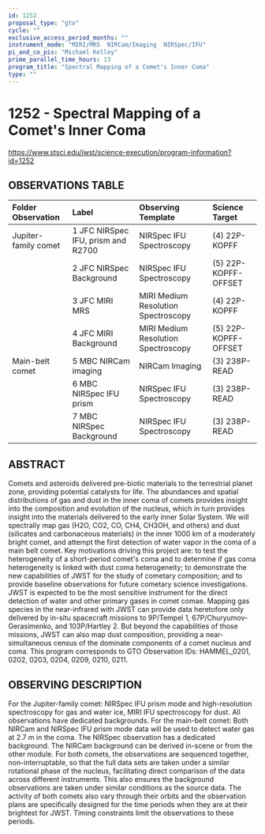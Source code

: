 ```yaml
---
id: 1252
proposal_type: "gto"
cycle: ""
exclusive_access_period_months: ""
instrument_mode: "MIRI/MRS  NIRCam/Imaging  NIRSpec/IFU"
pi_and_co_pis: "Michael Kelley"
prime_parallel_time_hours: 13
program_title: "Spectral Mapping of a Comet's Inner Coma"
type: ""
---
```

# 1252 - Spectral Mapping of a Comet's Inner Coma
https://www.stsci.edu/jwst/science-execution/program-information?id=1252
## OBSERVATIONS TABLE
| Folder Observation | Label                          | Observing Template                 | Science Target          |
| :----------------- | :----------------------------- | :--------------------------------- | :---------------------- |
| Jupiter-family comet | 1 JFC NIRSpec IFU, prism and R2700 | NIRSpec IFU Spectroscopy           | (4) 22P-KOPFF           |
|                    | 2 JFC NIRSpec Background       | NIRSpec IFU Spectroscopy           | (5) 22P-KOPFF-OFFSET    |
|                    | 3 JFC MIRI MRS                 | MIRI Medium Resolution Spectroscopy | (4) 22P-KOPFF           |
|                    | 4 JFC MIRI Background          | MIRI Medium Resolution Spectroscopy | (5) 22P-KOPFF-OFFSET    |
| Main-belt comet    | 5 MBC NIRCam imaging           | NIRCam Imaging                     | (3) 238P-READ           |
|                    | 6 MBC NIRSpec IFU prism        | NIRSpec IFU Spectroscopy           | (3) 238P-READ           |
|                    | 7 MBC NIRSpec Background       | NIRSpec IFU Spectroscopy           | (3) 238P-READ           |

## ABSTRACT

Comets and asteroids delivered pre-biotic materials to the terrestrial planet zone, providing potential catalysts for life. The abundances and spatial distributions of gas and dust in the inner coma of comets provides insight into the composition and evolution of the nucleus, which in turn provides insight into the materials delivered to the early inner Solar System. We will spectrally map gas (H2O, CO2, CO, CH4, CH3OH, and others) and dust (silicates and carbonaceous materials) in the inner 1000 km of a moderately bright comet, and attempt the first detection of water vapor in the coma of a main belt comet. Key motivations driving this project are: to test the heterogeneity of a short-period comet's coma and to determine if gas coma heterogeneity is linked with dust coma heterogeneity; to demonstrate the new capabilities of JWST for the study of cometary composition; and to provide baseline observations for future cometary science investigations. JWST is expected to be the most sensitive instrument for the direct detection of water and other primary gases in comet comae. Mapping gas species in the near-infrared with JWST can provide data heretofore only delivered by in-situ spacecraft missions to 9P/Tempel 1, 67P/Churyumov-Gerasimenko, and 103P/Hartley 2. But beyond the capabilities of those missions, JWST can also map dust composition, providing a near-simultaneous census of the dominate components of a comet nucleus and coma.
This program corresponds to GTO Observation IDs: HAMMEL_0201, 0202, 0203, 0204, 0209, 0210, 0211.

## OBSERVING DESCRIPTION

For the Jupiter-family comet: NIRSpec IFU prism mode and high-resolution spectroscopy for gas and water ice, MIRI IFU spectroscopy for dust. All observations have dedicated backgrounds.
For the main-belt comet: Both NIRCam and NIRSpec IFU prism mode data will be used to detect water gas at 2.7 m in the coma. The NIRSpec observation has a dedicated background. The NIRCam background can be derived in-scene or from the other module.
For both comets, the observations are sequenced together, non-interruptable, so that the full data sets are taken under a similar rotational phase of the nucleus, facilitating direct comparison of the data across different instruments. This also ensures the background observations are taken under similar conditions as the source data. The activity of both comets also vary through their orbits and the observation plans are specifically designed for the time periods when they are at their brightest for JWST. Timing constraints limit the observations to these periods.
